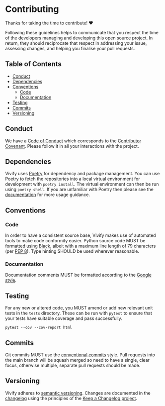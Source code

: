 # Contributing

Thanks for taking the time to contribute! ❤️

Following these guidelines helps to communicate that you respect the time of the developers managing and developing this open source project. In return, they should reciprocate that respect in addressing your issue, assessing changes, and helping you finalise your pull requests.

## Table of Contents

- [Conduct](#conduct)
- [Dependencies](#dependencies)
- [Conventions](#conventions)
  - [Code](#code)
  - [Documentation](#documentation)
- [Testing](#testing)
- [Commits](#commits)
- [Versioning](#versioning)

## Conduct

We have a [Code of Conduct](CODE_OF_CONDUCT.md) which corresponds to the [Contributor Covenant](https://www.contributor-covenant.org/). Please follow it in all your interactions with the project.

## Dependencies

Vivify uses [Poetry](https://python-poetry.org/) for dependency and package management. You can use Poetry to fetch the repositories into a local virtual environment for development with `poetry install`. The virtual environment can then be run using `poetry shell`. If you are unfamiliar with Poetry then please see the [documentation](https://python-poetry.org/docs/) for more usage guidance.

## Conventions

### Code

In order to have a consistent source base, Vivify makes use of automated tools to make code conformity easier. Python source code MUST be formatted using [Black](https://github.com/psf/black), albeit with a maximum line length of 79 characters (per [PEP 8](https://peps.python.org/pep-0008/)). Type hinting SHOULD be used wherever reasonable.

### Documentation

Documentation comments MUST be formatted according to the [Google style](https://google.github.io/styleguide/pyguide.html).

## Testing

For any new or altered code, you MUST amend or add new relevant unit tests in the `tests` directory. These can be run with `pytest` to ensure that your tests have suitable coverage and pass successfully.

```shell
pytest --cov --cov-report html
```

## Commits

Git commits MUST use the [conventional commits](https://www.conventionalcommits.org/en/v1.0.0/) style. Pull requests into the main branch will be squash merged so need to have a single, clear focus, otherwise multiple, separate pull requests should be made.

## Versioning

Vivify adheres to [semantic versioning](https://semver.org/spec/v2.0.0.html). Changes are documented in the [changelog](CHANGELOG.md) using the principles of the [Keep a Changelog project](https://keepachangelog.com/en/1.0.0/).
